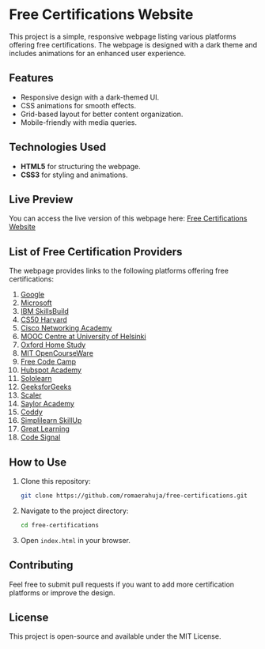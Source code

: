 # Free Certifications Website

This project is a simple, responsive webpage listing various platforms offering free certifications. The webpage is designed with a dark theme and includes animations for an enhanced user experience.

## Features

- Responsive design with a dark-themed UI.
- CSS animations for smooth effects.
- Grid-based layout for better content organization.
- Mobile-friendly with media queries.

## Technologies Used

- **HTML5** for structuring the webpage.
- **CSS3** for styling and animations.

## Live Preview

You can access the live version of this webpage here: [Free Certifications Website](https://romaerahuja.github.io/free-certifications/)

## List of Free Certification Providers

The webpage provides links to the following platforms offering free certifications:

1. [Google](https://grow.google/intl/en_in/)
2. [Microsoft](https://learn.microsoft.com/en-us/training/browse/)
3. [IBM SkillsBuild](https://skillsbuild.org/)
4. [CS50 Harvard](https://cs50.harvard.edu)
5. [Cisco Networking Academy](https://www.cisco.com/c/m/en_sg/partners/cisco-networking-academy/index.html)
6. [MOOC Centre at University of Helsinki](https://www.mooc.fi/en/courses)
7. [Oxford Home Study](https://www.oxfordhomestudy.com/free-online-courses-with-certificates)
8. [MIT OpenCourseWare](https://ocw.mit.edu)
9. [Free Code Camp](https://www.freecodecamp.org)
10. [Hubspot Academy](https://academy.hubspot.com/certification-overview)
11. [Sololearn](https://www.sololearn.com/en/)
12. [GeeksforGeeks](https://www.geeksforgeeks.org/free-online-courses-by-geeksforgeeks-learn-new-tech-skills/)
13. [Scaler](https://www.scaler.com/topics/courses)
14. [Saylor Academy](https://learn.saylor.org/course/index.php?categoryid=9)
15. [Coddy](https://coddy.tech/)
16. [Simplilearn SkillUp](https://www.simplilearn.com/skillup-free-online-courses)
17. [Great Learning](https://www.mygreatlearning.com/academy)
18. [Code Signal](https://codesignal.com/learn/course-paths)

## How to Use

1. Clone this repository:
   ```sh
   git clone https://github.com/romaerahuja/free-certifications.git
   ```
2. Navigate to the project directory:
   ```sh
   cd free-certifications
   ```
3. Open `index.html` in your browser.

## Contributing

Feel free to submit pull requests if you want to add more certification platforms or improve the design.

## License

This project is open-source and available under the MIT License.

